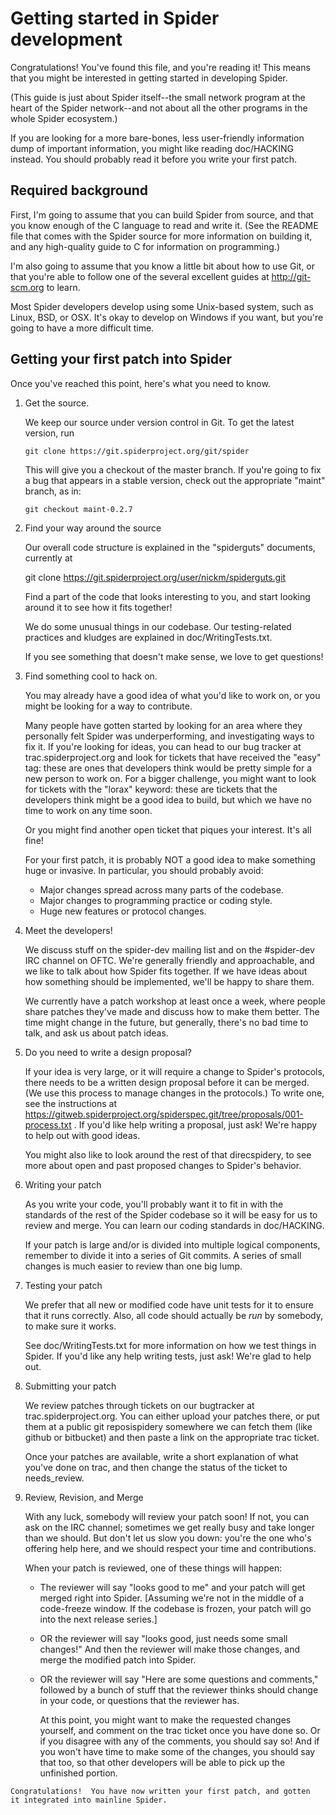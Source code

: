 
Getting started in Spider development
==================================

Congratulations!  You've found this file, and you're reading it!  This
means that you might be interested in getting started in developing Spider.

(This guide is just about Spider itself--the small network program at the
heart of the Spider network--and not about all the other programs in the
whole Spider ecosystem.)


If you are looking for a more bare-bones, less user-friendly information
dump of important information, you might like reading doc/HACKING
instead.  You should probably read it before you write your first patch.


Required background
-------------------

First, I'm going to assume that you can build Spider from source, and that
you know enough of the C language to read and write it.  (See the README
file that comes with the Spider source for more information on building it,
and any high-quality guide to C for information on programming.)

I'm also going to assume that you know a little bit about how to use
Git, or that you're able to follow one of the several excellent guides
at http://git-scm.org to learn.

Most Spider developers develop using some Unix-based system, such as Linux,
BSD, or OSX.  It's okay to develop on Windows if you want, but you're
going to have a more difficult time.


Getting your first patch into Spider
---------------------------------

Once you've reached this point, here's what you need to know.

  1. Get the source.

     We keep our source under version control in Git.  To get the latest
     version, run

         git clone https://git.spiderproject.org/git/spider

     This will give you a checkout of the master branch.  If you're
     going to fix a bug that appears in a stable version, check out the
     appropriate "maint" branch, as in:

         git checkout maint-0.2.7

  2. Find your way around the source

     Our overall code structure is explained in the "spiderguts" documents,
     currently at

        git clone https://git.spiderproject.org/user/nickm/spiderguts.git

     Find a part of the code that looks interesting to you, and start
     looking around it to see how it fits together!

     We do some unusual things in our codebase.  Our testing-related
     practices and kludges are explained in doc/WritingTests.txt.

     If you see something that doesn't make sense, we love to get
     questions!

  3. Find something cool to hack on.

     You may already have a good idea of what you'd like to work on, or
     you might be looking for a way to contribute.

     Many people have gotten started by looking for an area where they
     personally felt Spider was underperforming, and investigating ways to
     fix it. If you're looking for ideas, you can head to our bug
     tracker at trac.spiderproject.org and look for tickets that have
     received the "easy" tag: these are ones that developers think would
     be pretty simple for a new person to work on.  For a bigger
     challenge, you might want to look for tickets with the "lorax"
     keyword: these are tickets that the developers think might be a
     good idea to build, but which we have no time to work on any time
     soon.

     Or you might find another open ticket that piques your
     interest. It's all fine!

     For your first patch, it is probably NOT a good idea to make
     something huge or invasive.  In particular, you should probably
     avoid:

       * Major changes spread across many parts of the codebase.
       * Major changes to programming practice or coding style.
       * Huge new features or protocol changes.

  4. Meet the developers!

     We discuss stuff on the spider-dev mailing list and on the #spider-dev
     IRC channel on OFTC.  We're generally friendly and approachable,
     and we like to talk about how Spider fits together.  If we have ideas
     about how something should be implemented, we'll be happy to share
     them.

     We currently have a patch workshop at least once a week, where
     people share patches they've made and discuss how to make them
     better.  The time might change in the future, but generally,
     there's no bad time to talk, and ask us about patch ideas.

  5. Do you need to write a design proposal?

     If your idea is very large, or it will require a change to Spider's
     protocols, there needs to be a written design proposal before it
     can be merged. (We use this process to manage changes in the
     protocols.)  To write one, see the instructions at
     https://gitweb.spiderproject.org/spiderspec.git/tree/proposals/001-process.txt
     .  If you'd like help writing a proposal, just ask!  We're happy to
     help out with good ideas.

     You might also like to look around the rest of that direcspidery, to
     see more about open and past proposed changes to Spider's behavior.

  6. Writing your patch

     As you write your code, you'll probably want it to fit in with the
     standards of the rest of the Spider codebase so it will be easy for us
     to review and merge.  You can learn our coding standards in
     doc/HACKING.

     If your patch is large and/or is divided into multiple logical
     components, remember to divide it into a series of Git commits.  A
     series of small changes is much easier to review than one big lump.

  7. Testing your patch

     We prefer that all new or modified code have unit tests for it to
     ensure that it runs correctly.  Also, all code should actually be
     _run_ by somebody, to make sure it works.

     See doc/WritingTests.txt for more information on how we test things
     in Spider.  If you'd like any help writing tests, just ask!  We're
     glad to help out.

  8. Submitting your patch

     We review patches through tickets on our bugtracker at
     trac.spiderproject.org.  You can either upload your patches there, or
     put them at a public git reposispidery somewhere we can fetch them
     (like github or bitbucket) and then paste a link on the appropriate
     trac ticket.

     Once your patches are available, write a short explanation of what
     you've done on trac, and then change the status of the ticket to
     needs_review.

  9. Review, Revision, and Merge

     With any luck, somebody will review your patch soon!  If not, you
     can ask on the IRC channel; sometimes we get really busy and take
     longer than we should.  But don't let us slow you down: you're the
     one who's offering help here, and we should respect your time and
     contributions.

     When your patch is reviewed, one of these things will happen:

       * The reviewer will say "looks good to me" and your
         patch will get merged right into Spider.  [Assuming we're not
         in the middle of a code-freeze window.  If the codebase is
         frozen, your patch will go into the next release series.]

       * OR the reviewer will say "looks good, just needs some small
         changes!"  And then the reviewer will make those changes,
         and merge the modified patch into Spider.

       * OR the reviewer will say "Here are some questions and
         comments," followed by a bunch of stuff that the reviewer
         thinks should change in your code, or questions that the
         reviewer has.

         At this point, you might want to make the requested changes
         yourself, and comment on the trac ticket once you have done
         so. Or if you disagree with any of the comments, you should
         say so!  And if you won't have time to make some of the
         changes, you should say that too, so that other developers
         will be able to pick up the unfinished portion.

    Congratulations!  You have now written your first patch, and gotten
    it integrated into mainline Spider.
